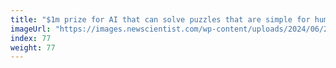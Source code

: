 ```yaml
---
title: "$1m prize for AI that can solve puzzles that are simple for humans"
imageUrl: "https://images.newscientist.com/wp-content/uploads/2024/06/25141856/SEI_210324857.jpg?width=788"
index: 77
weight: 77
---
```

